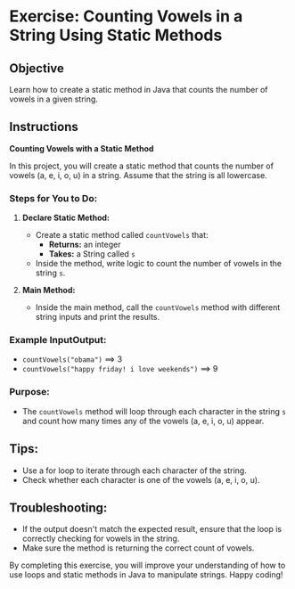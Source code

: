 # Exercise: Counting Vowels in a String Using Static Methods

## Objective
Learn how to create a static method in Java that counts the number of vowels in a given string.

## Instructions

**Counting Vowels with a Static Method**

In this project, you will create a static method that counts the number of vowels (a, e, i, o, u) in a string. Assume that the string is all lowercase.

### Steps for You to Do:

1. **Declare Static Method:**
    - Create a static method called `countVowels` that:
        - **Returns:** an integer
        - **Takes:** a String called `s`
    - Inside the method, write logic to count the number of vowels in the string `s`.

2. **Main Method:**
    - Inside the main method, call the `countVowels` method with different string inputs and print the results.

### Example InputOutput:

- `countVowels("obama")` ==> 3
- `countVowels("happy friday! i love weekends")` ==> 9

### Purpose:

- The `countVowels` method will loop through each character in the string `s` and count how many times any of the vowels (a, e, i, o, u) appear.

## Tips:
- Use a for loop to iterate through each character of the string.
- Check whether each character is one of the vowels (a, e, i, o, u).

## Troubleshooting:
- If the output doesn't match the expected result, ensure that the loop is correctly checking for vowels in the string.
- Make sure the method is returning the correct count of vowels.

By completing this exercise, you will improve your understanding of how to use loops and static methods in Java to manipulate strings. Happy coding!
